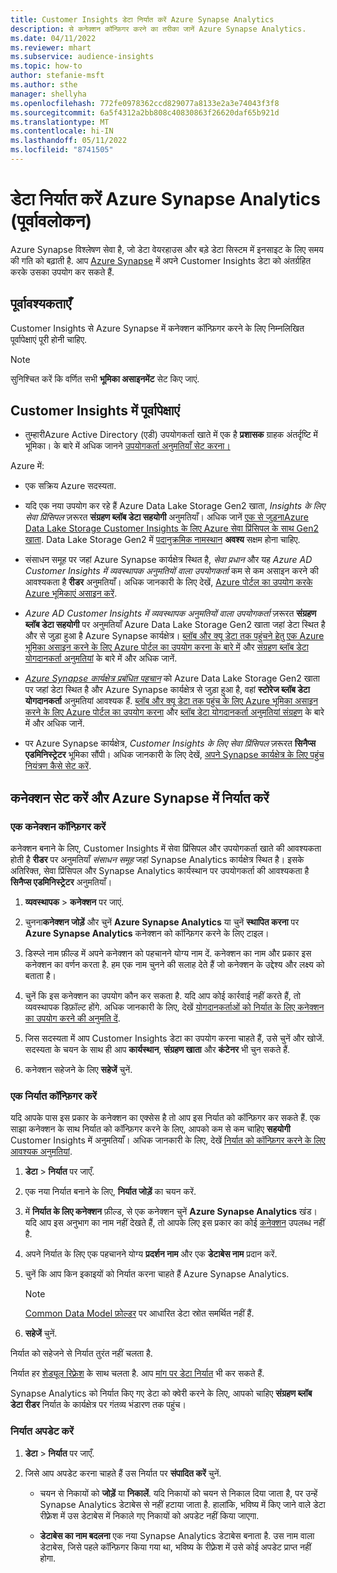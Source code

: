 ```yaml
---
title: Customer Insights डेटा निर्यात करें Azure Synapse Analytics
description: से कनेक्शन कॉन्फ़िगर करने का तरीका जानें Azure Synapse Analytics.
ms.date: 04/11/2022
ms.reviewer: mhart
ms.subservice: audience-insights
ms.topic: how-to
author: stefanie-msft
ms.author: sthe
manager: shellyha
ms.openlocfilehash: 772fe0978362ccd829077a8133e2a3e74043f3f8
ms.sourcegitcommit: 6a5f4312a2bb808c40830863f26620daf65b921d
ms.translationtype: MT
ms.contentlocale: hi-IN
ms.lasthandoff: 05/11/2022
ms.locfileid: "8741505"
---
```

# <a name="export-data-to-azure-synapse-analytics-preview"></a>डेटा निर्यात करें Azure Synapse Analytics (पूर्वावलोकन)

Azure Synapse विश्लेषण सेवा है, जो डेटा वेयरहाउस और बड़े डेटा सिस्टम में इनसाइट के लिए समय की गति को बढ़ाती है. आप [Azure Synapse](/azure/synapse-analytics/overview-what-is) में अपने Customer Insights डेटा को अंतर्ग्रहित करके उसका उपयोग कर सकते हैं.

## <a name="prerequisites"></a>पूर्वावश्यकताएँ

Customer Insights से Azure Synapse में कनेक्शन कॉन्फ़िगर करने के लिए निम्नलिखित पूर्वापेक्षाएं पूरी होनी चाहिए.

> [!NOTE]
> सुनिश्चित करें कि वर्णित सभी **भूमिका असाइनमेंट** सेट किए जाएं.  

## <a name="prerequisites-in-customer-insights"></a>Customer Insights में पूर्वापेक्षाएं

* तुम्हारीAzure Active Directory (एडी) उपयोगकर्ता खाते में एक है **प्रशासक** ग्राहक अंतर्दृष्टि में भूमिका। के बारे में अधिक जानने [उपयोगकर्ता अनुमतियाँ सेट करना।](permissions.md#assign-roles-and-permissions)

Azure में: 

- एक सक्रिय Azure सदस्यता.

- यदि एक नया उपयोग कर रहे हैं Azure Data Lake Storage Gen2 खाता, *Insights के लिए सेवा प्रिंसिपल* ज़रूरत **संग्रहण ब्लॉब डेटा सहयोगी** अनुमतियाँ। अधिक जानें [एक से जुड़नाAzure Data Lake Storage Customer Insights के लिए Azure सेवा प्रिंसिपल के साथ Gen2 खाता](connect-service-principal.md). Data Lake Storage Gen2 में [पदानुक्रमिक नामस्थान](/azure/storage/blobs/data-lake-storage-namespace) **अवश्य** सक्षम होना चाहिए.

- संसाधन समूह पर जहां Azure Synapse कार्यक्षेत्र स्थित है, *सेवा प्रधान* और यह *Azure AD Customer Insights में व्यवस्थापक अनुमतियों वाला उपयोगकर्ता* कम से कम असाइन करने की आवश्यकता है **रीडर** अनुमतियाँ। अधिक जानकारी के लिए देखें, [Azure पोर्टल का उपयोग करके Azure भूमिकाएं असाइन करें](/azure/role-based-access-control/role-assignments-portal).

- *Azure AD Customer Insights में व्यवस्थापक अनुमतियों वाला उपयोगकर्ता* ज़रूरत **संग्रहण ब्लॉब डेटा सहयोगी** पर अनुमतियाँ Azure Data Lake Storage Gen2 खाता जहां डेटा स्थित है और से जुड़ा हुआ है Azure Synapse कार्यक्षेत्र। [ब्लॉब और क्यू डेटा तक पहुंचने हेतु एक Azure भूमिका असाइन करने के लिए Azure पोर्टल का उपयोग करना के बारे में](/azure/storage/common/storage-auth-aad-rbac-portal) और [संग्रहण ब्लॉब डेटा योगदानकर्ता अनुमतियां](/azure/role-based-access-control/built-in-roles#storage-blob-data-contributor) के बारे में और अधिक जानें.

- *[Azure Synapse कार्यक्षेत्र प्रबंधित पहचान](/azure/synapse-analytics/security/synapse-workspace-managed-identity)* को Azure Data Lake Storage Gen2 खाता पर जहां डेटा स्थित है और Azure Synapse कार्यक्षेत्र से जुड़ा हुआ है, वहां **स्टोरेज ब्लॉब डेटा योगदानकर्ता** अनुमतियां आवश्यक हैं. [ब्लॉब और क्यू डेटा तक पहुंच के लिए Azure भूमिका असाइन करने के लिए Azure पोर्टल का उपयोग करना](/azure/storage/common/storage-auth-aad-rbac-portal) और [ब्लॉब डेटा योगदानकर्ता अनुमतियां संग्रहण](/azure/role-based-access-control/built-in-roles#storage-blob-data-contributor) के बारे में और अधिक जानें.

- पर Azure Synapse कार्यक्षेत्र, *Customer Insights के लिए सेवा प्रिंसिपल* ज़रूरत **सिनैप्स एडमिनिस्ट्रेटर** भूमिका सौंपी। अधिक जानकारी के लिए देखें, [अपने Synapse कार्यक्षेत्र के लिए पहुंच नियंत्रण कैसे सेट करें](/azure/synapse-analytics/security/how-to-set-up-access-control).

## <a name="set-up-the-connection-and-export-to-azure-synapse"></a>कनेक्शन सेट करें और Azure Synapse में निर्यात करें

### <a name="configure-a-connection"></a>एक कनेक्शन कॉन्फ़िगर करें

कनेक्शन बनाने के लिए, Customer Insights में सेवा प्रिंसिपल और उपयोगकर्ता खाते की आवश्यकता होती है **रीडर** पर अनुमतियाँ *संसाधन समूह* जहां Synapse Analytics कार्यक्षेत्र स्थित है। इसके अतिरिक्त, सेवा प्रिंसिपल और Synapse Analytics कार्यस्थान पर उपयोगकर्ता की आवश्यकता है **सिनैप्स एडमिनिस्ट्रेटर** अनुमतियाँ। 

1. **व्यवस्थापक** > **कनेक्शन** पर जाएं.

1. चुनना**कनेक्शन जोड़ें** और चुनें **Azure Synapse Analytics** या चुनें **स्थापित करना** पर **Azure Synapse Analytics** कनेक्शन को कॉन्फ़िगर करने के लिए टाइल।

1. डिस्प्ले नाम फ़ील्ड में अपने कनेक्शन को पहचानने योग्य नाम दें. कनेक्शन का नाम और प्रकार इस कनेक्शन का वर्णन करता है. हम एक नाम चुनने की सलाह देते हैं जो कनेक्शन के उद्देश्य और लक्ष्य को बताता है।

1. चुनें कि इस कनेक्शन का उपयोग कौन कर सकता है. यदि आप कोई कार्रवाई नहीं करते हैं, तो व्यवस्थापक डिफ़ॉल्ट होंगे. अधिक जानकारी के लिए, देखें [योगदानकर्ताओं को निर्यात के लिए कनेक्शन का उपयोग करने की अनुमति दें](connections.md#allow-contributors-to-use-a-connection-for-exports).

1. जिस सदस्यता में आप Customer Insights डेटा का उपयोग करना चाहते हैं, उसे चुनें और खोजें. सदस्यता के चयन के साथ ही आप **कार्यस्थान**, **संग्रहण खाता** और **कंटेनर** भी चुन सकते हैं.

1. कनेक्शन सहेजने के लिए **सहेजें** चुनें.

### <a name="configure-an-export"></a>एक निर्यात कॉन्फ़िगर करें

यदि आपके पास इस प्रकार के कनेक्शन का एक्सेस है तो आप इस निर्यात को कॉन्फ़िगर कर सकते हैं. एक साझा कनेक्शन के साथ निर्यात को कॉन्फ़िगर करने के लिए, आपको कम से कम चाहिए **सहयोगी** Customer Insights में अनुमतियाँ। अधिक जानकारी के लिए, देखें [निर्यात को कॉन्फ़िगर करने के लिए आवश्यक अनुमतियां](export-destinations.md#set-up-a-new-export).

1. **डेटा** > **निर्यात** पर जाएँ.

1. एक नया निर्यात बनाने के लिए, **निर्यात जोड़ें** का चयन करें.

1. में **निर्यात के लिए कनेक्शन** फ़ील्ड, से एक कनेक्शन चुनें **Azure Synapse Analytics** खंड। यदि आप इस अनुभाग का नाम नहीं देखते हैं, तो आपके लिए इस प्रकार का कोई [कनेक्शन](connections.md) उपलब्ध नहीं है.

1. अपने निर्यात के लिए एक पहचानने योग्य **प्रदर्शन नाम** और एक **डेटाबेस नाम** प्रदान करें.

1. चुनें कि आप किन इकाइयों को निर्यात करना चाहते हैं Azure Synapse Analytics.
   > [!NOTE]
   > [Common Data Model फ़ोल्डर](connect-common-data-model.md) पर आधारित डेटा स्रोत समर्थित नहीं हैं.

2. **सहेजें** चुनें.

निर्यात को सहेजने से निर्यात तुरंत नहीं चलता है.

निर्यात हर [शेड्यूल रिफ़्रेश](system.md#schedule-tab) के साथ चलता है. आप [मांग पर डेटा निर्यात](export-destinations.md#run-exports-on-demand) भी कर सकते हैं.

Synapse Analytics को निर्यात किए गए डेटा को क्वेरी करने के लिए, आपको चाहिए **संग्रहण ब्लॉब डेटा रीडर** निर्यात के कार्यक्षेत्र पर गंतव्य भंडारण तक पहुंच। 

### <a name="update-an-export"></a>निर्यात अपडेट करें

1. **डेटा** > **निर्यात** पर जाएँ.

1. जिसे आप अपडेट करना चाहते हैं उस निर्यात पर **संपादित करें** चुनें.

   - चयन से निकायों को **जोड़ें** या **निकालें**. यदि निकायों को चयन से निकाल दिया जाता है, पर उन्हें Synapse Analytics डेटाबेस से नहीं हटाया जाता है. हालांकि, भविष्य में किए जाने वाले डेटा रीफ़्रेश में उस डेटाबेस में निकाले गए निकायों को अपडेट नहीं किया जाएगा.

   - **डेटाबेस का नाम बदलना** एक नया Synapse Analytics डेटाबेस बनाता है. उस नाम वाला डेटाबेस, जिसे पहले कॉन्फ़िगर किया गया था, भविष्य के रीफ़्रेश में उसे कोई अपडेट प्राप्त नहीं होगा.
